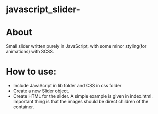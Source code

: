 # javascript_slider-

# About
Small slider written purely in JavaScript, with some minor styling(for animations) with SCSS. 

# How to use:
- Include JavaScript in lib folder and CSS in css folder
- Create a new Slider object. 
- Create HTML for the slider. A simple example is given in index.html. Important thing is that the images should be direct children of the container. 

